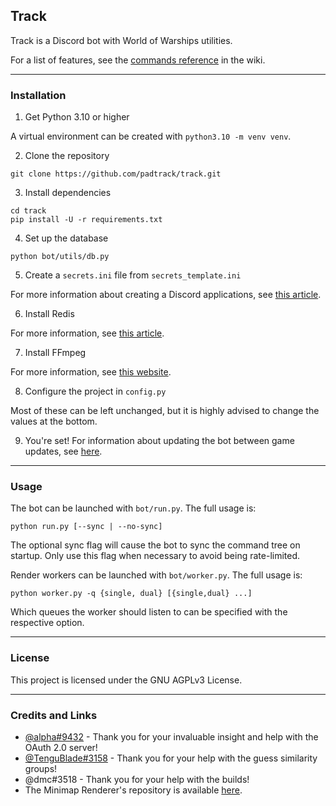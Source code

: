 ## Track

Track is a Discord bot with World of Warships utilities.

For a list of features, see the [commands reference](https://github.com/padtrack/track/wiki/Commands) in the wiki.

---

### Installation


1. Get Python 3.10 or higher

A virtual environment can be created with `python3.10 -m venv venv`.

2. Clone the repository

```
git clone https://github.com/padtrack/track.git
```

3. Install dependencies

```
cd track
pip install -U -r requirements.txt
```

4. Set up the database

```
python bot/utils/db.py
```

5. Create a `secrets.ini` file from `secrets_template.ini`

For more information about creating a Discord applications, see [this article](https://discordpy.readthedocs.io/en/stable/discord.html).

6. Install Redis

For more information, see [this article](https://redis.io/docs/getting-started/).

7. Install FFmpeg

For more information, see [this website](https://ffmpeg.org/).

8. Configure the project in `config.py`

Most of these can be left unchanged, but it is highly advised to change the values at the bottom.

9. You're set! For information about updating the bot between game updates, see [here](docs/UPDATING.md).

---

### Usage

The bot can be launched with `bot/run.py`. The full usage is:

```
python run.py [--sync | --no-sync]
```

The optional sync flag will cause the bot to sync the command tree on startup. 
Only use this flag when necessary to avoid being rate-limited.

Render workers can be launched with `bot/worker.py`. The full usage is:

```
python worker.py -q {single, dual} [{single,dual} ...]
```

Which queues the worker should listen to can be specified with the respective option.

---

### License

This project is licensed under the GNU AGPLv3 License.

---

### Credits and Links

- [@alpha#9432](https://github.com/0alpha) - Thank you for your invaluable insight and help with the OAuth 2.0 server!
- [@TenguBlade#3158](https://www.reddit.com/user/TenguBlade/) - Thank you for your help with the guess similarity groups!
- @dmc#3518 - Thank you for your help with the builds!
- The Minimap Renderer's repository is available [here](https://github.com/WoWs-Builder-Team/minimap_renderer).
